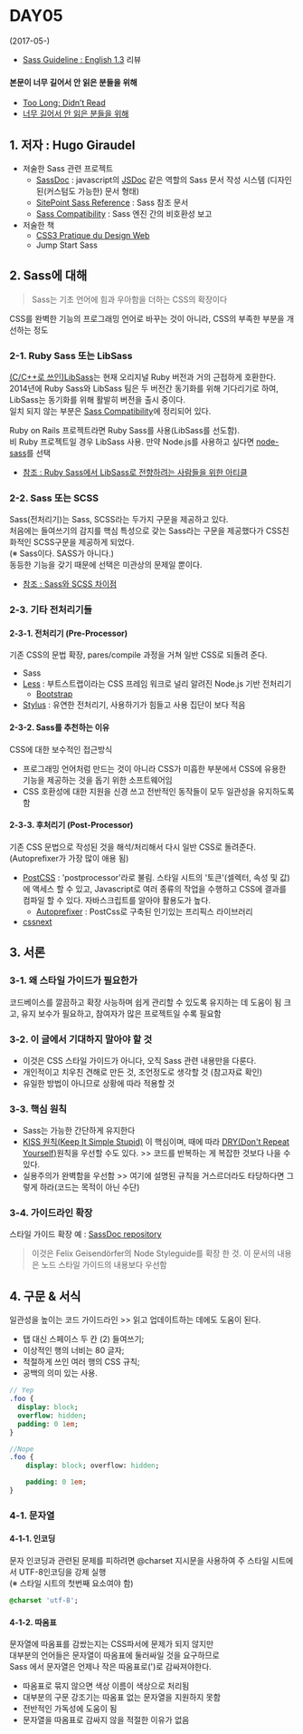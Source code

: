 # DAY05
(2017-05-)

* [Sass Guideline : English 1.3](https://sass-guidelin.es/) 리뷰

#### 본문이 너무 길어서 안 읽은 분들을 위해
- [Too Long; Didn’t Read](https://sass-guidelin.es/#too-long-didnt-read)
- [너무 길어서 안 읽은 분들을 위해](https://sass-guidelin.es/ko/#section-84)

## 1. 저자 : Hugo Giraudel

- 저술한 Sass 관련 프로젝트
	+ [SassDoc](http://sassdoc.com/) : javascript의 [JSDoc](http://usejsdoc.org/) 같은 역할의 Sass 문서 작성 시스템 (디자인 된(커스텀도 가능한) 문서 형태)
	+ [SitePoint Sass Reference](https://www.sitepoint.com/sass-reference/) : Sass 참조 문서
	+ [Sass Compatibility](http://sass-compatibility.github.io/) : Sass 엔진 간의 비호환성 보고
- 저술한 책
	+ [CSS3 Pratique du Design Web](http://css3-pratique.fr/)
	+ Jump Start Sass

## 2. Sass에 대해

> Sass는 기초 언어에 힘과 우아함을 더하는 CSS의 확장이다

CSS를 완벽한 기능의 프로그래밍 언어로 바꾸는 것이 아니라, CSS의 부족한 부분을 개선하는 정도 

### 2-1. Ruby Sass 또는 LibSass

[(C/C++로 쓰인)LibSass](https://webdesign.tutsplus.com/articles/getting-to-know-libsass--cms-23114)는 현재 오리지널 Ruby 버전과 거의 근접하게 호환한다. <br>
2014년에 Ruby Sass와 LibSass 팀은 두 버전간 동기화를 위해 기다리기로 하여, <br>LibSass는 동기화를 위해 활발히 버전을 출시 중이다. <br>
일치 되지 않는 부분은 [Sass Compatibility](http://sass-compatibility.github.io/)에 정리되어 있다.

Ruby on Rails 프로젝트라면 Ruby Sass를 사용(LibSass를 선도함). <br>
비 Ruby 프로젝트일 경우 LibSass 사용. 만약 Node.js를 사용하고 싶다면 [node-sass](https://github.com/sass/node-sass)를 선택

* [참조 : Ruby Sass에서 LibSass로 전향하려는 사람들을 위한 아티클](https://www.sitepoint.com/switching-ruby-sass-libsass/)
### 2-2. Sass 또는 SCSS

Sass(전처리기)는 Sass, SCSS라는 두가지 구문을 제공하고 있다. <br>
처음에는 들여쓰기의 감지를 핵심 특성으로 갖는 Sass라는 구문을 제공했다가 CSS친화적인 SCSS구문을 제공하게 되었다. <br>
(※ Sass이다. SASS가 아니다.) <br>
동등한 기능을 갖기 때문에 선택은 미관상의 문제일 뿐이다.

* [참조 : Sass와 SCSS 차이점](http://www.sitepoint.com/whats-difference-sass-scss/)

### 2-3. 기타 전처리기들

#### 2-3-1. 전처리기 (Pre-Processor)

기존 CSS의 문법 확장, pares/compile 과정을 거쳐 일반 CSS로 되돌려 준다.

- Sass
- [Less](http://lesscss.org/) : 부트스트랩이라는 CSS 프레임 워크로 널리 알려진 Node.js 기반 전처리기
	+ [Bootstrap](https://v4-alpha.getbootstrap.com/)
- [Stylus](http://stylus-lang.com/) : 유연한 전처리기, 사용하기가 힘들고 사용 집단이 보다 적음

#### 2-3-2. Sass를 추천하는 이유

CSS에 대한 보수적인 접근방식
- 프로그래밍 언어처럼 만드는 것이 아니라 CSS가 미흡한 부분에서 CSS에 유용한 기능을 제공하는 것을 돕기 위한 소프트웨어임
- CSS 호환성에 대한 지원을 신경 쓰고 전반적인 동작들이 모두 일관성을 유지하도록 함

#### 2-3-3. 후처리기 (Post-Processor)

기존 CSS 문법으로 작성된 것을 해석/처리해서 다시 일반 CSS로 돌려준다. (Autoprefixer가 가장 많이 애용 됨)<br>

- [PostCSS](https://github.com/postcss/postcss) : 'postprocessor'라로 불림. 스타일 시트의 '토큰'(셀렉터, 속성 및 값)에 액세스 할 수 있고, Javascript로 여러 종류의 작업을 수행하고 CSS에 결과를 컴파일 할 수 있다. 자바스크립트를 알아야 활용도가 높다.
	+ [Autoprefixer](https://github.com/postcss/autoprefixer) : PostCss로 구축된 인기있는 프리픽스 라이브러리
- [cssnext](http://cssnext.io/)

## 3. 서론

### 3-1. 왜 스타일 가이드가 필요한가

코드베이스를 깔끔하고 확장 사능하며 쉽게 관리할 수 있도록 유지하는 데 도움이 됨
크고, 유지 보수가 필요하고, 참여자가 많은 프로젝트일 수록 필요함

### 3-2. 이 글에서 기대하지 말아야 할 것

- 이것은 CSS 스타일 가이드가 아니다, 오직 Sass 관련 내용만을 다룬다.
- 개인적이고 치우친 견해로 만든 것, 조언정도로 생각할 것 (참고자료 확인)
- 유일한 방법이 아니므로 상황에 따라 적용할 것

### 3-3. 핵심 원칙

- Sass는 가능한 간단하게 유지한다
- [KISS 원칙(Keep It Simple Stupid)](https://en.wikipedia.org/wiki/KISS_principle) 이 핵심이며, 때에 따라 [DRY(Don't Repeat Yourself)](https://en.wikipedia.org/wiki/Don%27t_repeat_yourself)원칙을 우선할 수도 있다. >> 코드를 반복하는 게 복잡한 것보다 나을 수 있다.
- 실용주의가 완벽함을 우선함 >> 여기에 설명된 규칙을 거스르더라도 타당하다면 그렇게 하라(코드는 목적이 아닌 수단)

### 3-4. 가이드라인 확장

스타일 가이드 확장 예 : [SassDoc repository](https://github.com/SassDoc/sassdoc/blob/master/GUIDELINES.md)
> 이것은 Felix Geisendörfer의 Node Styleguide를 확장 한 것. 이 문서의 내용은 노드 스타일 가이드의 내용보다 우선함

## 4. 구문 & 서식

일관성을 높이는 코드 가이드라인 >> 읽고 업데이트하는 데에도 도움이 된다.
- 탭 대신 스페이스 두 칸 (2) 들여쓰기;
- 이상적인 행의 너비는 80 글자;
- 적절하게 쓰인 여러 행의 CSS 규칙;
- 공백의 의미 있는 사용.
```Sass
// Yep
.foo {
  display: block;
  overflow: hidden;
  padding: 0 1em;
}

//Nope
.foo {
	display: block; overflow: hidden;

	padding: 0 1em; 
}
```

### 4-1. 문자열

#### 4-1-1. 인코딩

문자 인코딩과 관련된 문제를 피하려면 @charset 지시문을 사용하여 주 스타일 시트에서 UTF-8인코딩을 강제 실행 <br>
(※ 스타일 시트의 첫번째 요소여야 함)

```Sass
@charset 'utf-8';
```

#### 4-1-2. 따옴표

문자열에 따옴표를 감쌌는지는 CSS파서에 문제가 되지 않지만 <br>
대부분의 언어들은 문자열이 따옴표에 둘러싸일 것을 요구하므로 <br>
Sass 에서 문자열은 언제나 작은 따옴표로(')로 감싸져야한다.

- 따옴표로 묶지 않으면 색상 이름이 색상으로 처리됨
- 대부분의 구문 강조기는 따옴표 없는 문자열을 지원하지 못함
- 전반적인 가독성에 도움이 됨
- 문자열을 따옴표로 감싸지 않을 적절한 이유가 없음